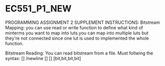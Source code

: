 # EC551_P1_NEW

PROGRAMMING ASSIGNMENT 2 SUPPLEMENT INSTRUCTIONS:
Bitstream Mapping:
you can use read or write function to define what kind of minterms you want to map into luts.you can map into multiple luts but they're not connected since one lut is used to implemented the whole function.

Bitstream Reading:
You can read bitstream from a file. Must follwing the syntax:
[]
/newline
[]
[]
[bit,bit,bit,bit]
